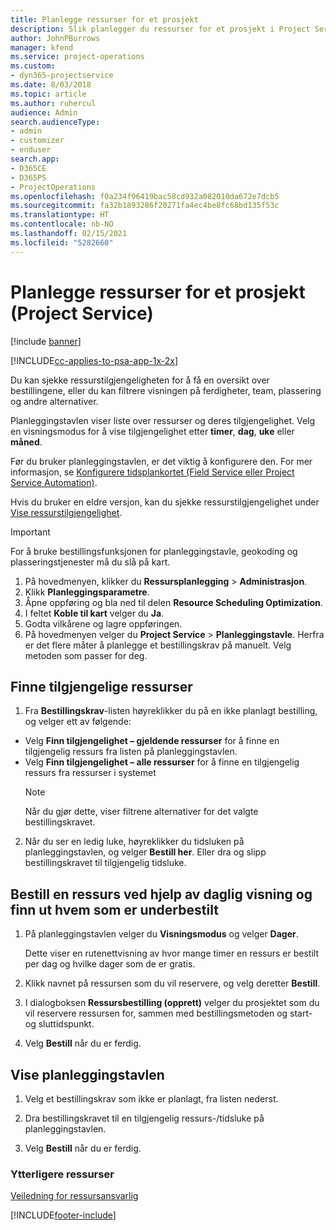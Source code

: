 ```yaml
---
title: Planlegge ressurser for et prosjekt
description: Slik planlegger du ressurser for et prosjekt i Project Service
author: JohnPBurrows
manager: kfend
ms.service: project-operations
ms.custom:
- dyn365-projectservice
ms.date: 8/03/2018
ms.topic: article
ms.author: ruhercul
audience: Admin
search.audienceType:
- admin
- customizer
- enduser
search.app:
- D365CE
- D365PS
- ProjectOperations
ms.openlocfilehash: f0a234f96419bac58cd932a082010da672e7dcb5
ms.sourcegitcommit: fa32b1893286f20271fa4ec4be8fc68bd135f53c
ms.translationtype: HT
ms.contentlocale: nb-NO
ms.lasthandoff: 02/15/2021
ms.locfileid: "5282660"
---
```

# <a name="schedule-resources-for-a-project-project-service"></a>Planlegge ressurser for et prosjekt (Project Service)

[!include [banner](../includes/psa-now-project-operations.md)]

[!INCLUDE[cc-applies-to-psa-app-1x-2x](../includes/cc-applies-to-psa-app-1x-2x.md)]

Du kan sjekke ressurstilgjengeligheten for å få en oversikt over bestillingene, eller du kan filtrere visningen på ferdigheter, team, plassering og andre alternativer.  
  
Planleggingstavlen viser liste over ressurser og deres tilgjengelighet. Velg en visningsmodus for å vise tilgjengelighet etter **timer**, **dag**, **uke** eller **måned**.  
  
Før du bruker planleggingstavlen, er det viktig å konfigurere den. For mer informasjon, se [Konfigurere tidsplankortet (Field Service eller Project Service Automation)](https://docs.microsoft.com/dynamics365/field-service/configure-schedule-board).
  
Hvis du bruker en eldre versjon, kan du sjekke ressurstilgjengelighet under [Vise ressurstilgjengelighet](../psa/view-resource-availability.md).  

> [!IMPORTANT]
>  For å bruke bestillingsfunksjonen for planleggingstavle, geokoding og plasseringstjenester må du slå på kart.  
> 
> 1. På hovedmenyen, klikker du **Ressursplanlegging** > **Administrasjon**.  
> 2. Klikk **Planleggingsparametre**.  
> 3. Åpne oppføring og bla ned til delen **Resource Scheduling Optimization**.  
> 4. I feltet **Koble til kart** velger du **Ja**.  
> 5. Godta vilkårene og lagre oppføringen.  
> 6. På hovedmenyen velger du **Project Service** > **Planleggingstavle**. Herfra er det flere måter å planlegge et bestillingskrav på manuelt. Velg metoden som passer for deg.
  
## <a name="find-available-resources"></a>Finne tilgjengelige ressurser

1.  Fra **Bestillingskrav**-listen høyreklikker du på en ikke planlagt bestilling, og velger ett av følgende:  
  
- Velg **Finn tilgjengelighet – gjeldende ressurser** for å finne en tilgjengelig ressurs fra listen på planleggingstavlen.  
- Velg **Finn tilgjengelighet – alle ressurser** for å finne en tilgjengelig ressurs fra ressurser i systemet  
   > [!NOTE]
   >  Når du gjør dette, viser filtrene alternativer for det valgte bestillingskravet.  
  
2. Når du ser en ledig luke, høyreklikker du tidsluken på planleggingstavlen, og velger **Bestill her**. Eller dra og slipp bestillingskravet til tilgjengelig tidsluke.  
  

## <a name="book-a-resource-using-the-daily-view-and-find-whos-under-booked"></a>Bestill en ressurs ved hjelp av daglig visning og finn ut hvem som er underbestilt
  
1.  På planleggingstavlen velger du **Visningsmodus** og velger **Dager**.  
  
    Dette viser en rutenettvisning av hvor mange timer en ressurs er bestilt per dag og hvilke dager som de er gratis.  
  
2.  Klikk navnet på ressursen som du vil reservere, og velg deretter **Bestill**.  
  
3.  I dialogboksen **Ressursbestilling (opprett)** velger du prosjektet som du vil reservere ressursen for, sammen med bestillingsmetoden og start- og sluttidspunkt.  
  
4.  Velg **Bestill** når du er ferdig.  
  
## <a name="view-to-the-schedule-board"></a>Vise planleggingstavlen
  
1.  Velg et bestillingskrav som ikke er planlagt, fra listen nederst.  
  
2.  Dra bestillingskravet til en tilgjengelig ressurs-/tidsluke på planleggingstavlen.  
  
3.  Velg **Bestill** når du er ferdig.  
  
### <a name="additional-resources"></a>Ytterligere ressurser  
 [Veiledning for ressursansvarlig](../psa/resource-manager-guide.md)


[!INCLUDE[footer-include](../includes/footer-banner.md)]